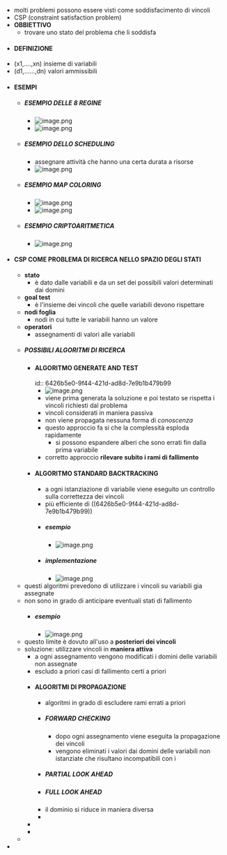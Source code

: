 - molti problemi possono essere visti come soddisfacimento di vincoli
- CSP (constraint satisfaction problem)
- **OBBIETTIVO**
	- trovare uno stato del problema che li soddisfa
- #### DEFINIZIONE
- (x1,....,xn) insieme di variabili
- (d1,......,dn) valori ammissibili
- #### ESEMPI
	- ##### ESEMPIO DELLE 8 REGINE
		- ![image.png](../assets/image_1680168077645_0.png)
		- ![image.png](../assets/image_1680168097248_0.png)
	- ##### ESEMPIO DELLO SCHEDULING
		- assegnare attività che hanno una certa durata a risorse
		- ![image.png](../assets/image_1680168216026_0.png)
	- ##### ESEMPIO MAP COLORING
		- ![image.png](../assets/image_1680168405449_0.png)
		- ![image.png](../assets/image_1680168428930_0.png)
	- ##### ESEMPIO CRIPTOARITMETICA
		- ![image.png](../assets/image_1680168770149_0.png)
- #### CSP COME PROBLEMA DI RICERCA NELLO SPAZIO DEGLI STATI
	- **stato**
		- è dato dalle variabili e  da un set dei possibili valori determinati dai domini
	- **goal test**
		- è l'insieme dei vincoli che quelle variabili devono rispettare
	- **nodi foglia**
		- nodi in cui tutte le variabili hanno un valore
	- **operatori**
		- assegnamenti di valori alle variabili
	- ##### POSSIBILI ALGORITMI DI RICERCA
		- #### ALGORITMO GENERATE AND TEST
		  id:: 6426b5e0-9f44-421d-ad8d-7e9b1b479b99
			- ![image.png](../assets/image_1680169415005_0.png)
			- viene prima generata la soluzione  e poi testato se rispetta i vincoli richiesti dal problema
			- vincoli considerati in maniera passiva
			- non viene propagata nessuna forma di *conoscenza*
			- questo approccio fa si che la complessità esploda rapidamente
				- si possono espandere alberi che sono errati fin dalla prima variabile
			- corretto approccio **rilevare subito i rami di fallimento**
		- #### ALGORITMO STANDARD BACKTRACKING
			- a ogni istanziazione di variabile viene eseguito un controllo sulla correttezza dei vincoli
			- più efficiente di ((6426b5e0-9f44-421d-ad8d-7e9b1b479b99))
			- ##### esempio
				- ![image.png](../assets/image_1680259082114_0.png)
			- ##### implementazione
				- ![image.png](../assets/image_1680259201397_0.png)
	- questi algoritmi prevedono di utilizzare i vincoli su variabili gia assegnate
	- non sono in grado di anticipare eventuali stati di fallimento
		- ##### esempio
			- ![image.png](../assets/image_1680259683232_0.png)
	- questo limite è dovuto all'uso a **posteriori dei vincoli**
	- soluzione: utilizzare vincoli in **maniera attiva**
		- a ogni assegnamento vengono modificati i domini delle variabili non assegnate
		- escludo a priori casi di fallimento certi a priori
		- #### ALGORITMI DI PROPAGAZIONE
			- algoritmi in grado di escludere rami errati a priori
			- ##### FORWARD CHECKING
				- dopo ogni assegnamento viene  eseguita la propagazione dei vincoli
				- vengono eliminati i valori dai domini delle variabili non istanziate che risultano incompatibili con i
			- ##### PARTIAL LOOK AHEAD
			- ##### FULL LOOK AHEAD
			- il dominio si riduce in maniera diversa
			-
		-
		-
	-
-